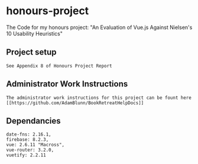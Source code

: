 # honours-project
The Code for my honours project: "An Evaluation of Vue.js Against Nielsen's 10 Usability Heuristics"
## Project setup
```
See Appendix 8 of Honours Project Report
```

## Administrator Work Instructions
```
The administrator work instructions for this project can be fount here [[https://github.com/AdamBlunn/BookRetreatHelpDocs]]
```
## Dependancies 
```
date-fns: 2.16.1,
firebase: 8.2.3,
vue: 2.6.11 "Macross",
vue-router: 3.2.0,
vuetify: 2.2.11
```
